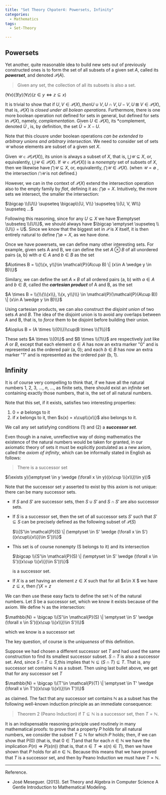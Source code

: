 ```yaml
---
title: "Set Theory Chpater4: Powersets, Infinity"
categories:
  - Mathematics
tags:
  - Set-Theory

---
```


## Powersets

Yet another, quite reasonable idea to build new sets out of previously constructed ones is to form the set of all subsets of a given set *A*, called its ***powerset***, and denoted $\mathcal{P}(A)$.

> Given any set, the collection of all its subsets is also a set.

$(\forall x)(\exists !y)(\forall z)(z\in y \Leftrightarrow z \subseteq x)$

It is trivial to show that if $U, V \in \mathcal{P}(X), then U\cup V, U\cap V, U-V, U\boxplus V \in \mathcal{P}(X)$, that is, $\mathcal{P}(X)$ is *closed under all bolean operations*. Furthermore, there is one more boolean operation not defined for sets in general, but defined for sets in $\mathcal{P}(X)$, namely, *complementation*. Given $U \in \mathcal{P}(X)$, its *complement, denoted $\bar{U}$ , is, by definition, the set $\bar{U} = X - U$.

Note that this clousre under boolean operations *can be extended to arbitrary unions and arbitrary intersection*. We need to consider set of sets $\mathcal{U}$ whose elements are subset of a given set $X$.

Given $\mathcal{U} \in \mathcal{P}(\mathcal{P}(X))$, its union is always a subset of $X$, that is, $\bigcup \mathcal{U} \subseteq X$, or, equivalently, $\bigcup \mathcal{U} \in \mathcal{P}(X)$. If $\mathcal{U} \in \mathcal{P}(\mathcal{P}(X))$ is a *nonempty* set of subsets of $X$, then we likewise have $\bigcap \mathcal{U} \subseteq X$, or, equivalently, $\bigcap \mathcal{U} \in \mathcal{P}(X)$. (when $\mathcal{U} = \emptyset$ , the intersection $\bigcap \mathcal{U}$ is not defined.)

However, we can in the context of $\mathcal{P}(X)$ extend the intersection operation also to the empty family by *flat*, defining it as: $\bigcap \emptyset = X$. Intuitively, the more sets we intersect, the smaller the intersection:

$\bigcap \\{U\\} \supseteq \bigcap\\{U, V\\} \supseteq \\{U, V, W\\} \supseteq ...$

Following this reasoning, since for any $U \subseteq X$ we have $\emptyset \subseteq \\{U\\}$, we should always have $\bigcap \emptyset \supseteq \\{U\\} = U$. Since we know that the biggest set in $\mathcal{P}$ is $X$ itself, it is then entirely natural to define $\bigcap \emptyset = X$, as we have done.

Once we have powersets, we can define many other interesting sets. For example, given sets A and B, we can define the set $A\otimes B$ of all unordered pairs {a, b} with $a\in A$ and $b \in B$ as the set

$A\otimes B = \\{\\{x, y\\}\in \mathcal{P}(A\cup B) \| (x\in A \wedge y \in B)\\}$

Similary, we can define the set $A\times B$ of all ordered pairs (a, b) with $a\in A$ and $b \in B$, called the ***cartesian product*** of A and B, as the set

$A \times B = \\{\\{\\{x\\}, \\{x, y\\}\\} \in \mathcal{P}(\mathcal{P}(A\cup B)) \| (x\in A \wedge y \in B)\\}$  

Using cartesian products, we can also construct the *disjoint union* of two sets $A$ and $B$. The idea of the disjoint union is to avoid any overlaps between A and B, that is, to *force* them to be disjoint before building their union.

$A\oplus B = (A \times \\{0\\})\cup(B \times \\{1\\})$

These sets $A \times \\{0\\}$ and $B \times \\{1\\}$ are respectively just like $A$ or $B$, except that each element $a \in A$ has now an extra marker "0" and is represented as the ordered pair (a, 0); and each $b\in B$ has now an extra marker "1" and is represented as the ordered pair (b, 1).

## Infinity

It is of course very compelling to think that, if we have all the natural numbers 1, 2, 3, …, $n$, …, as finite sets, there should exist an *infinite* set containing exactly those numbers, that is, the set of all natural numbers.

Note that this set, if it exists, satisfies two interesting properties:

1. 0 = $\emptyset$ belongs to it
2. if $x$ belongs to it, then $s(x) = x\cup\\{x\\}$ also belongs to it.

We call any set satisfying conditions (1) and (2) a ***successor set***.

Even though in a naive, unreflective way of doing mathematics the existence of the natural numbers would be taken for granted, in our axiomatic theory of sets it must be explicitly postulated as a new axiom, called the *axiom of infinity*, which can be informally stated in English as follows:

> There is a successor set

$(\exists y)(\emptyset \in y \wedge (\forall x \in y)((x\cup \\{x\\})\in y))$

Note that the successor set *y* asserted to exist by this axiom is not unique: there can be many successor sets.

* If $S$ and $S'$ are successor sets, then $S\cup S'$ and $S\cap S'$ are also successor sets.

* If $S$ is a successor set, then the set of all successor sets $S'$ such that $S' \subseteq S$ can be precisely defined as the following subset of $\mathcal{P}(S)$

  $\\{S'\in \mathcal{P}(S) \| (\emptyset \in S' \wedge (\forall x \in S')((x\cup\\{x\\})\in S'))\\}$

* This set is of course nonempty (S belongs to it) and its intersection

  $\bigcap \\{S'\in \mathcal{P}(S) \| (\emptyset \in S' \wedge (\forall x \in S')((x\cup \\{x\\})\in S'))\\}$

  is a successor set.

* If $X$ is  a set having an element $z\in X$ such that for all $x\in X $ we have $z\subseteq x$, then $\bigcap X = z$

We can then use these easy facts to define the set $\mathbb{N}$ of the natural numbers. Let $S$ be a successor set, which we know it exists because of the axiom. We define $\mathbb{N}$ as the intersection:

$\mathbb{N} = \bigcap \\{S'\in \mathcal{P}(S) \| \emptyset \in S' \wedge (\forall x \in S')((x\cup \\{x\\})\in S')\\}$

which we know is a successor set

The key question, of course is the *uniqueness* of this definition.

Suppose we had chosen a different successor set $T$ and had used the same construction to find its smallest successor subset. $S\cap T$ is also a successor set. And, since $S\cap T \subseteq S$,this implies that $\mathbb{N} \subseteq (S\cap T) \subseteq T$. That is, any successor set contains $\mathbb{N}$ as a subset. Then using last bullet above, we get that for any successor set $T$

 $\mathbb{N} = \bigcap \\{T'\in \mathcal{P}(T) \| \emptyset \in T' \wedge (\forall x \in T')((x\cup \\{x\\})\in T')\\}$

as claimed. The fact that any successor set contains $\mathbb{N}$ as a subset has the following well-known induction principle as an immediate consequence:

> Theorem 2 (Peano Induction) if $T\subseteq \mathbb{N}$ is a successor set, then $T = \mathbb{N}$.

It is an indispensable reasoning principle used routinely in many mathematical proofs: to prove that a property $P$ holds for all natural numbers, we consider the subset $T\subseteq \mathbb{N}$ for which $P$ holds; then, if we can show that P(0) (that is, that $0\in T$)and that for each $n\in \mathbb{N}$ we have the implication $P(n) \Rightarrow P(s(n))$ (that is, that $n\in T \Rightarrow s(n)\in T$), then we have shown that $P$ holds for all $n\in \mathbb{N}$. Because this means that we have proved that $T$ is a successor set, and then by Peano Induction we must have $T = \mathbb{N}$.

---

Reference.

* José Meseguer. (2013). Set Theory and Algebra in Computer Science A Gentle Introduction to Mathematical Modeling.
